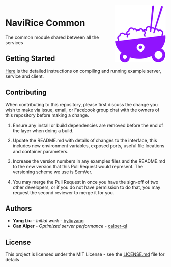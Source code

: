 <img src="logo_small.png" align="right" />

# NaviRice Common

The common module shared between all the services

## Getting Started
[Here](https://github.com/NaviRice/Services) is the detailed instructions on compiling and running example server, service and client.

## Contributing
When contributing to this repository, please first discuss the change you wish to make via issue, email, or Facebook group chat with the owners of this repository before making a change.

1. Ensure any install or build dependencies are removed before the end of the layer when doing a build.

2. Update the README.md with details of changes to the interface, this includes new environment variables, exposed ports, useful file locations and container parameters.

3. Increase the version numbers in any examples files and the README.md to the new version that this Pull Request would represent. The versioning scheme we use is SemVer.

4. You may merge the Pull Request in once you have the sign-off of two other developers, or if you do not have permission to do that, you may request the second reviewer to merge it for you.

## Authors

- **Yang Liu** - *Initial work* - [byliuyang](https://github.com/byliuyang)
- **Can Alper** - *Optimized server performance* - [calper-ql](https://github.com/calper-ql)

## License
This project is licensed under the MIT License - see the [LICENSE.md](LICENSE.md) file for details